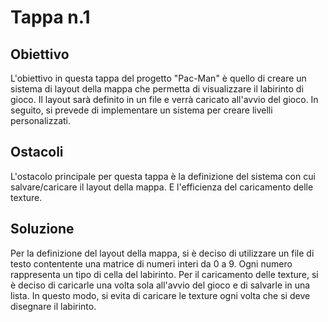 # Tappa n.1
## Obiettivo
L'obiettivo in questa tappa del progetto "Pac-Man" è quello di creare un sistema di layout della mappa che permetta di visualizzare il labirinto di gioco. Il layout sarà definito in un file e verrà caricato all'avvio del gioco. In seguito, si prevede di implementare un sistema per creare livelli personalizzati.
## Ostacoli
L'ostacolo principale per questa tappa è la definizione del sistema con cui salvare/caricare il layout della mappa. E l'efficienza del caricamento delle texture.
## Soluzione
Per la definizione del layout della mappa, si è deciso di utilizzare un file di testo contentente una matrice di numeri interi da 0 a 9. Ogni numero rappresenta un tipo di cella del labirinto.
Per il caricamento delle texture, si è deciso di caricarle una volta sola all'avvio del gioco e di salvarle in una lista. In questo modo, si evita di caricare le texture ogni volta che si deve disegnare il labirinto.